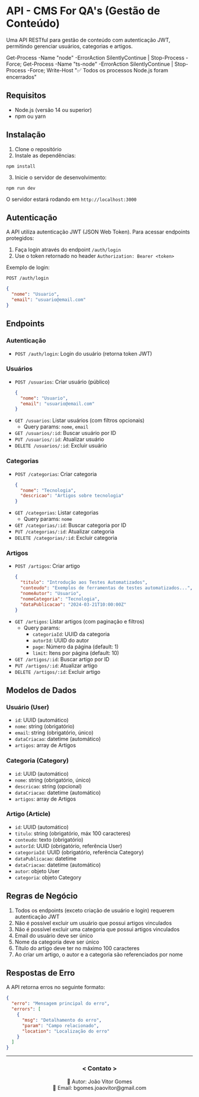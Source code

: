 # API - CMS For QA's (Gestão de Conteúdo)

Uma API RESTful para gestão de conteúdo com autenticação JWT, permitindo gerenciar usuários, categorias e artigos.

Get-Process -Name "node" -ErrorAction SilentlyContinue | Stop-Process -Force; Get-Process -Name "ts-node" -ErrorAction SilentlyContinue | Stop-Process -Force; Write-Host "✅ Todos os processos Node.js foram encerrados"

## Requisitos

- Node.js (versão 14 ou superior)
- npm ou yarn

## Instalação

1. Clone o repositório
2. Instale as dependências:
```
npm install
```

3. Inicie o servidor de desenvolvimento:
```
npm run dev
```

O servidor estará rodando em `http://localhost:3000`

## Autenticação

A API utiliza autenticação JWT (JSON Web Token). Para acessar endpoints protegidos:

1. Faça login através do endpoint `/auth/login`
2. Use o token retornado no header `Authorization: Bearer <token>`

Exemplo de login:

`POST /auth/login`
```json
{
  "nome": "Usuario",
  "email": "usuario@email.com"
}
```

## Endpoints

### Autenticação
- `POST /auth/login`: Login do usuário (retorna token JWT)

### Usuários

- `POST /usuarios`: Criar usuário (público)
  ```json
  {
    "nome": "Usuario",
    "email": "usuario@email.com"
  }
  ```
- `GET /usuarios`: Listar usuários (com filtros opcionais)
  - Query params: `nome`, `email`
- `GET /usuarios/:id`: Buscar usuário por ID
- `PUT /usuarios/:id`: Atualizar usuário
- `DELETE /usuarios/:id`: Excluir usuário

### Categorias

- `POST /categorias`: Criar categoria
  ```json
  {
    "nome": "Tecnologia",
    "descricao": "Artigos sobre tecnologia"
  }
  ```
- `GET /categorias`: Listar categorias
  - Query params: `nome`
- `GET /categorias/:id`: Buscar categoria por ID
- `PUT /categorias/:id`: Atualizar categoria
- `DELETE /categorias/:id`: Excluir categoria

### Artigos

- `POST /artigos`: Criar artigo
  ```json
  {
    "titulo": "Introdução aos Testes Automatizados",
    "conteudo": "Exemplos de ferramentas de testes automatizados...",
    "nomeAutor": "Usuario",
    "nomeCategoria": "Tecnologia",
    "dataPublicacao": "2024-03-21T10:00:00Z"
  }
  ```
- `GET /artigos`: Listar artigos (com paginação e filtros)
  - Query params: 
    - `categoriaId`: UUID da categoria
    - `autorId`: UUID do autor
    - `page`: Número da página (default: 1)
    - `limit`: Itens por página (default: 10)
- `GET /artigos/:id`: Buscar artigo por ID
- `PUT /artigos/:id`: Atualizar artigo
- `DELETE /artigos/:id`: Excluir artigo

## Modelos de Dados

### Usuário (User)
- `id`: UUID (automático)
- `nome`: string (obrigatório)
- `email`: string (obrigatório, único)
- `dataCriacao`: datetime (automático)
- `artigos`: array de Artigos

### Categoria (Category)
- `id`: UUID (automático)
- `nome`: string (obrigatório, único)
- `descricao`: string (opcional)
- `dataCriacao`: datetime (automático)
- `artigos`: array de Artigos

### Artigo (Article)
- `id`: UUID (automático)
- `titulo`: string (obrigatório, máx 100 caracteres)
- `conteudo`: texto (obrigatório)
- `autorId`: UUID (obrigatório, referência User)
- `categoriaId`: UUID (obrigatório, referência Category)
- `dataPublicacao`: datetime
- `dataCriacao`: datetime (automático)
- `autor`: objeto User
- `categoria`: objeto Category

## Regras de Negócio

1. Todos os endpoints (exceto criação de usuário e login) requerem autenticação JWT
2. Não é possível excluir um usuário que possui artigos vinculados
3. Não é possível excluir uma categoria que possui artigos vinculados
4. Email do usuário deve ser único
5. Nome da categoria deve ser único
6. Título do artigo deve ter no máximo 100 caracteres
7. Ao criar um artigo, o autor e a categoria são referenciados por nome

## Respostas de Erro

A API retorna erros no seguinte formato:
```json
{
  "erro": "Mensagem principal do erro",
  "errors": [
    {
      "msg": "Detalhamento do erro",
      "param": "Campo relacionado",
      "location": "Localização do erro"
    }
  ]
}
```
<hr>
<div align="center"> <h3>< Contato ></h4> </div>
<div align="center"> 
👤 Autor: João Vitor Gomes <br>
📧 Email: bgomes.joaovitor@gmail.com
</div>
